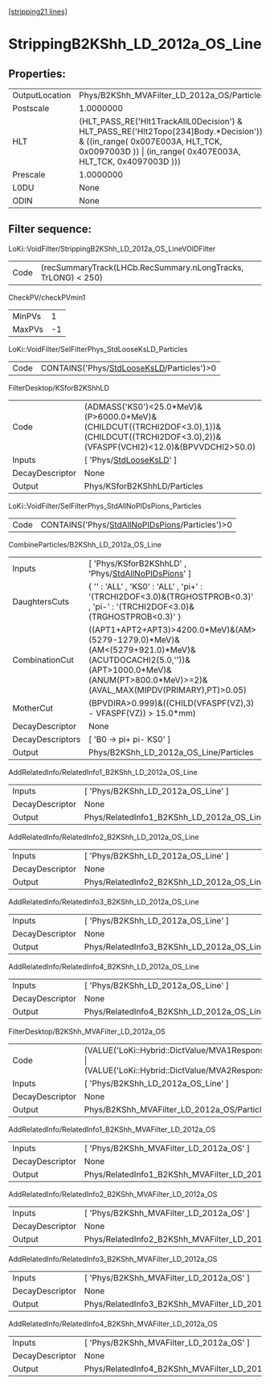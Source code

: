 [[stripping21 lines]](./stripping21-index)

# StrippingB2KShh_LD_2012a_OS_Line

## Properties:

|                |                                                                                                                                                                                            |
|----------------|--------------------------------------------------------------------------------------------------------------------------------------------------------------------------------------------|
| OutputLocation | Phys/B2KShh_MVAFilter_LD_2012a_OS/Particles                                                                                                                                                |
| Postscale      | 1.0000000                                                                                                                                                                                  |
| HLT            | (HLT_PASS_RE('Hlt1TrackAllL0Decision') & HLT_PASS_RE('Hlt2Topo[234]Body.\*Decision')) & ((in_range( 0x007E003A, HLT_TCK, 0x0097003D )) \| (in_range( 0x407E003A, HLT_TCK, 0x4097003D ))) |
| Prescale       | 1.0000000                                                                                                                                                                                  |
| L0DU           | None                                                                                                                                                                                       |
| ODIN           | None                                                                                                                                                                                       |

## Filter sequence:

LoKi::VoidFilter/StrippingB2KShh_LD_2012a_OS_LineVOIDFilter

|      |                                                               |
|------|---------------------------------------------------------------|
| Code | (recSummaryTrack(LHCb.RecSummary.nLongTracks, TrLONG) \< 250) |

CheckPV/checkPVmin1

|        |     |
|--------|-----|
| MinPVs | 1   |
| MaxPVs | -1  |

LoKi::VoidFilter/SelFilterPhys_StdLooseKsLD_Particles

|      |                                                                                          |
|------|------------------------------------------------------------------------------------------|
| Code | CONTAINS('Phys/[StdLooseKsLD](./stripping21-commonparticles-stdlooseksld)/Particles')\>0 |

FilterDesktop/KSforB2KShhLD

|                 |                                                                                                                                                   |
|-----------------|---------------------------------------------------------------------------------------------------------------------------------------------------|
| Code            | (ADMASS('KS0')\<25.0\*MeV)&(P\>6000.0\*MeV)&(CHILDCUT((TRCHI2DOF\<3.0),1))&(CHILDCUT((TRCHI2DOF\<3.0),2))&(VFASPF(VCHI2)\<12.0)&(BPVVDCHI2\>50.0) |
| Inputs          | [ 'Phys/[StdLooseKsLD](./stripping21-commonparticles-stdlooseksld)' ]                                                                           |
| DecayDescriptor | None                                                                                                                                              |
| Output          | Phys/KSforB2KShhLD/Particles                                                                                                                      |

LoKi::VoidFilter/SelFilterPhys_StdAllNoPIDsPions_Particles

|      |                                                                                                    |
|------|----------------------------------------------------------------------------------------------------|
| Code | CONTAINS('Phys/[StdAllNoPIDsPions](./stripping21-commonparticles-stdallnopidspions)/Particles')\>0 |

CombineParticles/B2KShh_LD_2012a_OS_Line

|                  |                                                                                                                                                                                           |
|------------------|-------------------------------------------------------------------------------------------------------------------------------------------------------------------------------------------|
| Inputs           | [ 'Phys/KSforB2KShhLD' , 'Phys/[StdAllNoPIDsPions](./stripping21-commonparticles-stdallnopidspions)' ]                                                                                  |
| DaughtersCuts    | { '' : 'ALL' , 'KS0' : 'ALL' , 'pi+' : '(TRCHI2DOF\<3.0)&(TRGHOSTPROB\<0.3)' , 'pi-' : '(TRCHI2DOF\<3.0)&(TRGHOSTPROB\<0.3)' }                                                            |
| CombinationCut   | ((APT1+APT2+APT3)\>4200.0\*MeV)&(AM\>(5279-1279.0)\*MeV)&(AM\<(5279+921.0)\*MeV)&(ACUTDOCACHI2(5.0,''))&(APT\>1000.0\*MeV)&(ANUM(PT\>800.0\*MeV)\>=2)&(AVAL_MAX(MIPDV(PRIMARY),PT)\>0.05) |
| MotherCut        | (BPVDIRA\>0.999)&((CHILD(VFASPF(VZ),3) - VFASPF(VZ)) \> 15.0\*mm)                                                                                                                         |
| DecayDescriptor  | None                                                                                                                                                                                      |
| DecayDescriptors | [ 'B0 -\> pi+ pi- KS0' ]                                                                                                                                                                |
| Output           | Phys/B2KShh_LD_2012a_OS_Line/Particles                                                                                                                                                    |

AddRelatedInfo/RelatedInfo1_B2KShh_LD_2012a_OS_Line

|                 |                                                     |
|-----------------|-----------------------------------------------------|
| Inputs          | [ 'Phys/B2KShh_LD_2012a_OS_Line' ]                |
| DecayDescriptor | None                                                |
| Output          | Phys/RelatedInfo1_B2KShh_LD_2012a_OS_Line/Particles |

AddRelatedInfo/RelatedInfo2_B2KShh_LD_2012a_OS_Line

|                 |                                                     |
|-----------------|-----------------------------------------------------|
| Inputs          | [ 'Phys/B2KShh_LD_2012a_OS_Line' ]                |
| DecayDescriptor | None                                                |
| Output          | Phys/RelatedInfo2_B2KShh_LD_2012a_OS_Line/Particles |

AddRelatedInfo/RelatedInfo3_B2KShh_LD_2012a_OS_Line

|                 |                                                     |
|-----------------|-----------------------------------------------------|
| Inputs          | [ 'Phys/B2KShh_LD_2012a_OS_Line' ]                |
| DecayDescriptor | None                                                |
| Output          | Phys/RelatedInfo3_B2KShh_LD_2012a_OS_Line/Particles |

AddRelatedInfo/RelatedInfo4_B2KShh_LD_2012a_OS_Line

|                 |                                                     |
|-----------------|-----------------------------------------------------|
| Inputs          | [ 'Phys/B2KShh_LD_2012a_OS_Line' ]                |
| DecayDescriptor | None                                                |
| Output          | Phys/RelatedInfo4_B2KShh_LD_2012a_OS_Line/Particles |

FilterDesktop/B2KShh_MVAFilter_LD_2012a_OS

|                 |                                                                                                                                        |
|-----------------|----------------------------------------------------------------------------------------------------------------------------------------|
| Code            | (VALUE('LoKi::Hybrid::DictValue/MVA1Response_LD_2012a_OS')\>-0.2) \| (VALUE('LoKi::Hybrid::DictValue/MVA2Response_LD_2012a_OS')\>-0.2) |
| Inputs          | [ 'Phys/B2KShh_LD_2012a_OS_Line' ]                                                                                                   |
| DecayDescriptor | None                                                                                                                                   |
| Output          | Phys/B2KShh_MVAFilter_LD_2012a_OS/Particles                                                                                            |

AddRelatedInfo/RelatedInfo1_B2KShh_MVAFilter_LD_2012a_OS

|                 |                                                          |
|-----------------|----------------------------------------------------------|
| Inputs          | [ 'Phys/B2KShh_MVAFilter_LD_2012a_OS' ]                |
| DecayDescriptor | None                                                     |
| Output          | Phys/RelatedInfo1_B2KShh_MVAFilter_LD_2012a_OS/Particles |

AddRelatedInfo/RelatedInfo2_B2KShh_MVAFilter_LD_2012a_OS

|                 |                                                          |
|-----------------|----------------------------------------------------------|
| Inputs          | [ 'Phys/B2KShh_MVAFilter_LD_2012a_OS' ]                |
| DecayDescriptor | None                                                     |
| Output          | Phys/RelatedInfo2_B2KShh_MVAFilter_LD_2012a_OS/Particles |

AddRelatedInfo/RelatedInfo3_B2KShh_MVAFilter_LD_2012a_OS

|                 |                                                          |
|-----------------|----------------------------------------------------------|
| Inputs          | [ 'Phys/B2KShh_MVAFilter_LD_2012a_OS' ]                |
| DecayDescriptor | None                                                     |
| Output          | Phys/RelatedInfo3_B2KShh_MVAFilter_LD_2012a_OS/Particles |

AddRelatedInfo/RelatedInfo4_B2KShh_MVAFilter_LD_2012a_OS

|                 |                                                          |
|-----------------|----------------------------------------------------------|
| Inputs          | [ 'Phys/B2KShh_MVAFilter_LD_2012a_OS' ]                |
| DecayDescriptor | None                                                     |
| Output          | Phys/RelatedInfo4_B2KShh_MVAFilter_LD_2012a_OS/Particles |
